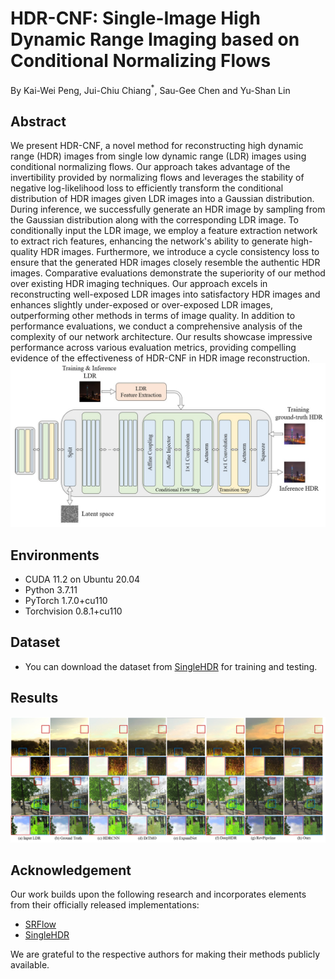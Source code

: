 # HDR-CNF: Single-Image High Dynamic Range Imaging based on Conditional Normalizing Flows

By Kai-Wei Peng, Jui-Chiu Chiang<sup>*</sup>, Sau-Gee Chen and Yu-Shan Lin

## Abstract 
We present HDR-CNF, a novel method for reconstructing high dynamic range (HDR) images from single low dynamic range (LDR) images using conditional normalizing flows. Our approach takes advantage of the invertibility provided by normalizing flows and leverages the stability of negative log-likelihood loss to efficiently transform the conditional distribution of HDR images given LDR images into a Gaussian distribution. During inference, we successfully generate an HDR image by sampling from the Gaussian distribution along with the corresponding LDR image. To conditionally input the LDR image, we employ a feature extraction network to extract rich features, enhancing the network's ability to generate high-quality HDR images. Furthermore, we introduce a cycle consistency loss to ensure that the generated HDR images closely resemble the authentic HDR images. Comparative evaluations demonstrate the superiority of our method over existing HDR imaging techniques. Our approach excels in reconstructing well-exposed LDR images into satisfactory HDR images and enhances slightly under-exposed or over-exposed LDR images, outperforming other methods in terms of image quality. In addition to performance evaluations, we conduct a comprehensive analysis of the complexity of our network architecture. Our results showcase impressive performance across various evaluation metrics, providing compelling evidence of the effectiveness of HDR-CNF in HDR image reconstruction.
![Network](https://github.com/shan496/HDR-CNF/blob/main/image/Figure.1.jpg)


## Environments

* CUDA 11.2 on Ubuntu 20.04
* Python 3.7.11
* PyTorch 1.7.0+cu110
* Torchvision 0.8.1+cu110

## Dataset
*  You can download the dataset from [SingleHDR](https://alex04072000.github.io/SingleHDR/) for training and testing.


## Results
![result](https://github.com/shan496/HDR-CNF/blob/main/image/result_2.png)

## Acknowledgement
Our work builds upon the following research and incorporates elements from their officially released implementations:

* [SRFlow](https://github.com/andreas128/SRFlow)
* [SingleHDR](https://alex04072000.github.io/SingleHDR/)

We are grateful to the respective authors for making their methods publicly available.

